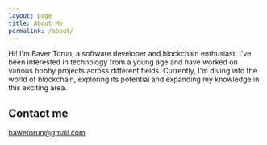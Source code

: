 ```yaml
---
layout: page
title: About Me
permalink: /about/
---
```


Hi! I'm Baver Torun, a software developer and blockchain enthusiast. I've been interested in technology from a young age and have worked on various hobby projects across different fields. Currently, I'm diving into the world of blockchain, exploring its potential and expanding my knowledge in this exciting area.
## Contact me

[bawetorun@gmail.com](mailto:bawetorun@gmail.com)
